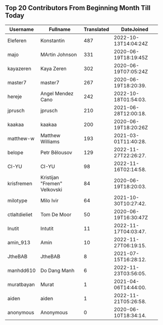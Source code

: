 ## Top 20 Contributors From Beginning Month Till Today ##
|Username|Fullname|Translated|DateJoined|
|--------|--------|----------|----------|
|Eleferen|Konstantin|487|2022-10-13T14:04:24Z|
|majo|MArtin Johnson|331|2020-06-19T18:19:45Z|
|kayazeren|Kaya Zeren|302|2020-06-19T07:05:24Z|
|master7|master7|267|2020-06-19T18:20:39.|
|hereje|Angel Mendez Cano|242|2022-10-18T01:54:03.|
|jprusch|jprusch|210|2021-06-28T12:00:18.|
|kaakaa|kaakaa|200|2020-06-19T18:20:26Z|
|matthew-w|Matthew Williams|193|2021-03-01T11:40:28.|
|belope|Petr Bělousov|129|2022-11-27T22:26:27.|
|CI-YU|CI-YU|98|2022-11-16T02:14:58.|
|krisfremen|Kristijan "Fremen" Velkovski|84|2020-06-19T18:20:03.|
|milotype|Milo Ivir|64|2021-10-30T10:27:42.|
|ctlaltdieliet|Tom De Moor|50|2020-06-19T16:30:47Z|
|Inutit|Intutit|11|2022-11-17T04:03:47.|
|amin_913|Amin|10|2022-11-27T06:19:15.|
|JtheBAB|JtheBAB|8|2021-07-15T16:28:12.|
|manhdd610|Do Dang Manh|6|2022-11-23T03:56:05.|
|muratbayan|Murat|1|2021-04-06T14:44:00.|
|aiden|aiden|1|2022-11-21T05:26:58.|
|anonymous|Anonymous|0|2020-06-10T18:34:14.|
